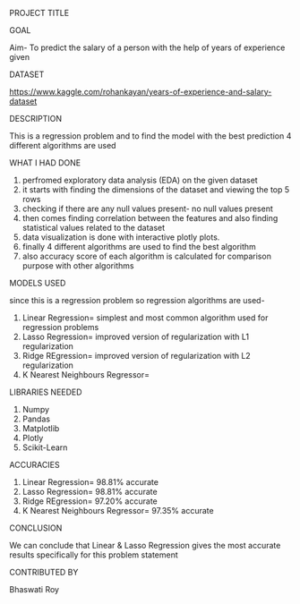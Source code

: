 PROJECT TITLE

GOAL

Aim- To predict the salary of a person with the help of years of experience given

DATASET

https://www.kaggle.com/rohankayan/years-of-experience-and-salary-dataset

DESCRIPTION

This is a regression problem and to find the model with the best prediction 4 different algorithms are used

WHAT I HAD DONE

1. perfromed exploratory data analysis (EDA) on the given dataset
2. it starts with finding the dimensions of the dataset and viewing the top 5 rows
3. checking if there are any null values present- no null values present
4. then comes finding correlation between the features and also finding statistical values related to the dataset
5. data visualization is done with interactive plotly plots.
6. finally 4 different algorithms are used to find the best algorithm 
7. also accuracy score of each algorithm is calculated for comparison purpose with other algorithms

MODELS USED

since this is a regression problem so regression algorithms are used-
1. Linear Regression= simplest and most common algorithm used for regression problems
2. Lasso Regression= improved version of regularization with L1 regularization
3. Ridge REgression= improved version of regularization with L2 regularization
4. K Nearest Neighbours Regressor= 

LIBRARIES NEEDED

1. Numpy
2. Pandas
3. Matplotlib
4. Plotly
5. Scikit-Learn

ACCURACIES

1. Linear Regression= 98.81% accurate
2. Lasso Regression= 98.81% accurate
3. Ridge REgression= 97.20% accurate
4. K Nearest Neighbours Regressor= 97.35% accurate

CONCLUSION

We can conclude that Linear & Lasso Regression gives the most accurate results specifically for this problem statement

CONTRIBUTED BY

Bhaswati Roy
